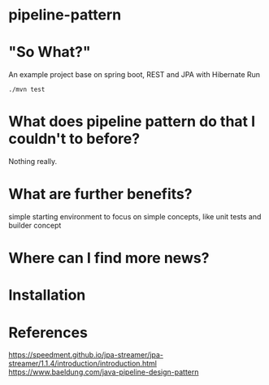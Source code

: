 # pipeline-pattern

# "So What?"

An example project base on spring boot, REST and JPA with Hibernate
Run 

    ./mvn test


# What does pipeline pattern do that I couldn't to before?

Nothing really.

# What are further benefits?

simple starting environment to focus on simple concepts, like unit tests and builder concept


# Where can I find more news?

# Installation

# References
https://speedment.github.io/jpa-streamer/jpa-streamer/1.1.4/introduction/introduction.html
https://www.baeldung.com/java-pipeline-design-pattern
